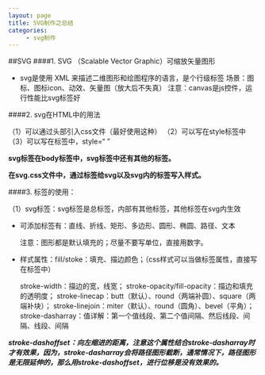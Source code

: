 ```yaml
---
layout: page
title: SVG制作之总结
categories:
     - svg制作
---
```


##SVG
####1. SVG （Scalable Vector Graphic）可缩放矢量图形
- svg是使用 XML 来描述二维图形和绘图程序的语言，是个行级标签
场景：图标、图标icon、动效、矢量图（放大后不失真）
注意：canvas是js控件，运行性能比svg标签好

####2. svg在HTML中的用法

（1）可以通过头部引入css文件（最好使用这种）
（2）可以写在style标签中
（3）可以写在标签中，style=“   ”

**svg标签在body标签中，svg标签中还有其他的标签。**

**在svg.css文件中，通过标签给svg以及svg内的标签写入样式。**



####3. 标签的使用：

（1）svg标签：svg标签是总标签，内部有其他标签，其他标签在svg内生效
- 可添加标签有：直线、折线、矩形、多边形、圆形、椭圆、路径、文本

  注意：图形都是默认填充的；尽量不要写单位，直接用数字。

- 样式属性：fill/stoke：填充、描边颜色；（css样式可以当做标签属性，直接写在标签中）

  stroke-width：描边的宽，线宽；
  stroke-opacity/fill-opacity：描边和填充的透明度；
  stroke-linecap：butt（默认）、round（两端补圆）、square（两端补块）；
  stroke-linejoin：miter（默认）、round（圆角）、bevel（平角）；
  stroke-dasharray：值详解：第一个值线段、第二个值间隔、然后线段、间隔、线段、间隔

***stroke-dashoffset：向左缩进的距离，注意这个属性结合stroke-dasharray时才有效果，因为，stroke-dasharray会将路径图形截断，通常情况下，路径图形是无限延伸的，那么用stroke-dashoffset，进行位移是没有效果的。***

